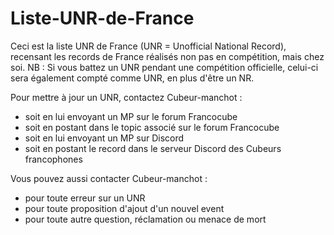 # Liste-UNR-de-France
Ceci est la liste UNR de France (UNR = Unofficial National Record), recensant les records de France réalisés non pas en compétition, mais chez soi.
NB : Si vous battez un UNR pendant une compétition officielle, celui-ci sera également compté comme UNR, en plus d'être un NR.

Pour mettre à jour un UNR, contactez Cubeur-manchot :
- soit en lui envoyant un MP sur le forum Francocube
- soit en postant dans le topic associé sur le forum Francocube
- soit en lui envoyant un MP sur Discord
- soit en postant le record dans le serveur Discord des Cubeurs francophones

Vous pouvez aussi contacter Cubeur-manchot :
- pour toute erreur sur un UNR
- pour toute proposition d'ajout d'un nouvel event
- pour toute autre question, réclamation ou menace de mort
